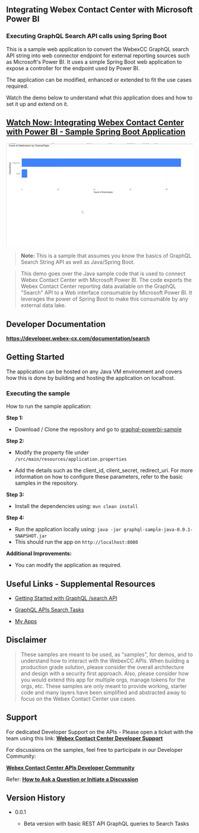 ## Integrating Webex Contact Center with Microsoft Power BI

### Executing GraphQL Search API calls using Spring Boot

This is a sample web application to convert the WebexCC GraphQL search API string into web connector endpoint for external reporting sources such as Microsoft's Power BI. It uses a simple Spring Boot web application to expose a controller for the endpoint used by Power BI.

The application can be modified, enhanced or extended to fit the use cases required.

Watch the demo below to understand what this application does and how to set it up and extend on it.

## [Watch Now: Integrating Webex Contact Center with Power BI - Sample Spring Boot Application](https://app.vidcast.io/share/6fd7cd09-7930-488c-9f02-0baa13f1d0e3)

![Graphql Power BI Sample](./images/graphql-powerbi-sample.png)

> **Note:** This is a sample that assumes you know the basics of GraphQL Search String API as well as Java/Spring Boot.

> This demo goes over the Java sample code that is used to connect Webex Contact Center with Microsoft Power BI. The code exports the Webex Contact Center reporting data available on the GraphQL "Search" API to a Web interface consumable by Microsoft Power BI. It leverages the power of Spring Boot to make this consumable by any external data lake.

## Developer Documentation

**https://developer.webex-cx.com/documentation/search**

## Getting Started

The application can be hosted on any Java VM environment and covers how this is done by building and hosting the application on localhost.

### Executing the sample

How to run the sample application:

**Step 1:**

- Download / Clone the repository and go to [graphql-powerbi-sample](https://github.com/CiscoDevNet/webex-contact-center-api-samples/graphql-powerbi-sample)

**Step 2:**

- Modify the property file under
  `/src/main/resources/application.properties`

- Add the details such as the client_id, client_secret, redirect_uri. For more information on how to configure these parameters, refer to the basic samples in the repository.

**Step 3:**

- Install the dependencies using: `mvn clean install`

**Step 4:**

- Run the application locally using: `java -jar graphql-sample-java-0.0.1-SNAPSHOT.jar`
- This should run the app on `http://localhost:8080`

**Additional Improvements:**

- You can modify the application as required.

## Useful Links - Supplemental Resources

- [Getting Started with GraphQL /search API](https://github.com/CiscoDevNet/webex-contact-center-api-samples/tree/main/graphql-sample)

- [GraphQL APIs Search Tasks](https://developer.webex-cx.com/documentation/search/v1/search-tasks)

- [My Apps](https://developer.webex-cx.com/my-apps)

## Disclaimer

> These samples are meant to be used, as "samples", for demos, and to understand how to interact with the WebexCC APIs.
> When building a production grade solution, please consider the overall architecture and design with a security first approach.
> Also, please consider how you would extend this app for multiple orgs, manage tokens for the orgs, etc.
> These samples are only meant to provide working, starter code and many layers have been simplified and abstracted away to focus on the Webex Contact Center use cases.

## Support

For dedicated Developer Support on the APIs - Please open a ticket with the team using this link: **[Webex Contact Center Developer Support](https://developer.webex-cx.com/support)**

For discussions on the samples, feel free to participate in our Developer Community:

**[Webex Contact Center APIs Developer Community](https://community.cisco.com/t5/contact-center/bd-p/j-disc-dev-contact-center)**

Refer: **[How to Ask a Question or Initiate a Discussion](https://community.cisco.com/t5/contact-center/webex-contact-center-apis-developer-community-and-support/m-p/4558270)**

## Version History

- 0.0.1

  - Beta version with basic REST API GraphQL queries to Search Tasks

